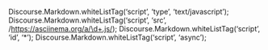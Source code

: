 
Discourse.Markdown.whiteListTag(‘script’, ‘type’, ‘text/javascript’);
Discourse.Markdown.whiteListTag(‘script’, ‘src’, /https://asciinema.org/a/\d+.js/);
Discourse.Markdown.whiteListTag(‘script’, ‘id’, ‘*’);
Discourse.Markdown.whiteListTag(‘script’, ‘async’);
